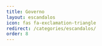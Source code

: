 ```yaml
---
title: Governo
layout: escandalos
icon: fas fa-exclamation-triangle
redirect: /categories/escandalos/
order: 8
---
```


